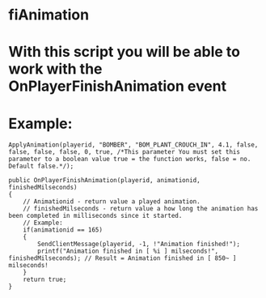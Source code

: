 # fiAnimation

# With this script you will be able to work with the OnPlayerFinishAnimation event

# Example:
```pawn
ApplyAnimation(playerid, "BOMBER", "BOM_PLANT_CROUCH_IN", 4.1, false, false, false, false, 0, true, /*This parameter You must set this parameter to a boolean value true = the function works, false = no. Default false.*/);

```
```pawn
public OnPlayerFinishAnimation(playerid, animationid, finishedMilseconds)
{
    // Animationid - return value a played animation.
    // finishedMilseconds - return value a how long the animation has been completed in milliseconds since it started.
    // Example:
    if(animationid == 165)
    {
        SendClientMessage(playerid, -1, !"Animation finished!");
        printf("Animation finished in [ %i ] milseconds!", finishedMilseconds); // Result = Animation finished in [ 850~ ] milseconds!
    }
    return true;
}
```
